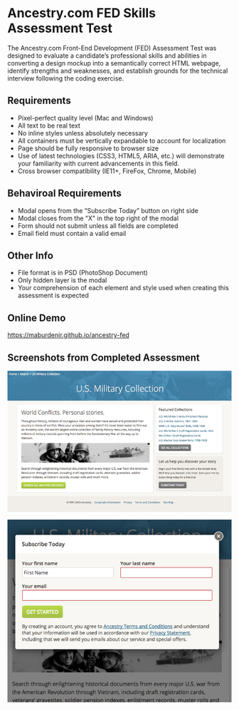 # Ancestry.com FED Skills Assessment Test

The Ancestry.com Front-End Development (FED) Assessment Test was designed to evaluate a candidate’s professional skills and abilities in converting a design mockup into a semantically correct HTML webpage, identify strengths and weaknesses, and establish grounds for the technical interview following the coding exercise. 

## Requirements
* Pixel-perfect quality level (Mac and Windows)
* All text to be real text
* No inline styles unless absolutely necessary
* All containers must be vertically expandable to account for localization
* Page should be fully responsive to browser size
* Use of latest technologies (CSS3, HTML5, ARIA, etc.) will demonstrate your familiarity with current advancements in this field. 
* Cross browser compatibility (IE11+, FireFox, Chrome, Mobile)


## Behaviroal Requirements

* Modal opens from the “Subscribe Today” button on right side
* Modal closes from the "X" in the top right of the modal
* Form should not submit unless all fields are completed
* Email field must contain a valid email

## Other Info

* File format is in PSD (PhotoShop Document)
* Only hidden layer is the modal
* Your comprehension of each element and style used when creating this assessment is expected

## Online Demo

https://maburdenjr.github.io/ancestry-fed   

## Screenshots from Completed Assessment

![Screenshot](https://github.com/maburdenjr/ancestry-fed/blob/master/assets/images/screenshot.png)

![Modal Screenshot](https://github.com/maburdenjr/ancestry-fed/blob/master/assets/images/screenshot2.png)
